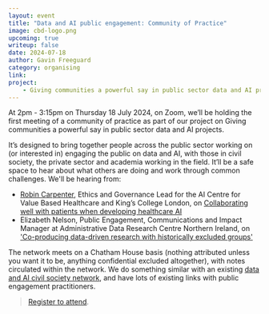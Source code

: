 ```yaml
---
layout: event
title: "Data and AI public engagement: Community of Practice"
image: cbd-logo.png
upcoming: true
writeup: false
date: 2024-07-18
author: Gavin Freeguard
category: organising
link: 
project: 
    - Giving communities a powerful say in public sector data and AI projects
---
```


At 2pm - 3:15pm on Thursday 18 July 2024, on Zoom, we’ll be holding the first meeting of a community of practice as part of our project on Giving communities a powerful say in public sector data and AI projects. 

<!--more-->

It’s designed to bring together people across the public sector working on (or interested in) engaging the public on data and AI, with those in civil society, the private sector and academia working in the field. It’ll be a safe space to hear about what others are doing and work through common challenges. We'll be hearing from:
* [Robin Carpenter](https://www.kcl.ac.uk/people/robin-carpenter), Ethics and Governance Lead for the AI Centre for Value Based Healthcare and King’s College London, on [Collaborating well with patients when developing healthcare AI](https://understandingpatientdata.org.uk/news/blog-collaborating-well-patients-when-developing-healthcare-ai)
* Elizabeth Nelson, Public Engagement, Communications and Impact Manager at Administrative Data Research Centre Northern Ireland, on ['Co-producing data-driven research with historically excluded groups'](https://www.adruk.org/news-publications/news-blogs/involving-historically-excluded-groups-how-were-co-producing-data-driven-research-with-care-experienced-young-people/)

The network meets on a Chatham House basis (nothing attributed unless you want it to be, anything confidential excluded altogether), with notes circulated within the network. We do something similar with an existing [data and AI civil society network](https://data-and-ai-cso-network.org/), and have lots of existing links with public engagement practitioners.

> [Register to attend](https://us06web.zoom.us/meeting/register/tZAlc-ysqTsqHNNqQvoh4Q-k9bFXGnbUh4GM).